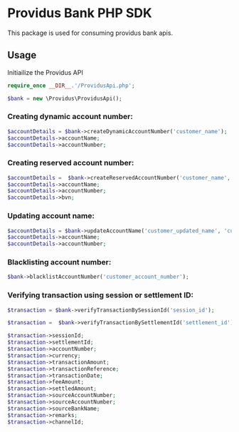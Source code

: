 # Providus Bank PHP SDK
This package is used for consuming providus bank apis.

## Usage
Initiailize the Providus API
```php
require_once __DIR__.'/ProvidusApi.php';

$bank = new \Providus\ProvidusApi();
```
### Creating dynamic account number:
```php
$accountDetails = $bank->createDynamicAccountNumber('customer_name');
$accountDetails->accountName;
$accountDetails->accountNumber;
```
### Creating reserved account number:
```php
$accountDetails =  $bank->createReservedAccountNumber('customer_name', 'customer_bvn');
$accountDetails->accountName;
$accountDetails->accountNumber;
$accountDetails->bvn;
```
### Updating account name:
```php
$accountDetails = $bank->updateAccountName('customer_updated_name', 'customer_account_number');
$accountDetails->accountName;
$accountDetails->accountNumber;
```

### Blacklisting account number:
```php
$bank->blacklistAccountNumber('customer_account_number');
```

### Verifying transaction using session or settlement ID:

```php
$transaction = $bank->verifyTransactionBySessionId('session_id');

$transaction =  $bank->verifyTransactionBySettlementId('settlement_id');

$transaction->sessionId;
$transaction->settlementId;
$transaction->accountNumber;
$transaction->currency;
$transaction->transactionAmount;
$transaction->transactionReference;
$transaction->transactionDate;
$transaction->feeAmount;
$transaction->settledAmount;
$transaction->sourceAccountNumber;
$transaction->sourceAccountNumber;
$transaction->sourceBankName;
$transaction->remarks;
$transaction->channelId;
```
